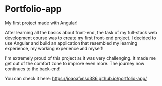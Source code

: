 # Portfolio-app

My first project made with Angular!

After learning all the basics about front-end, the task of my full-stack web development course was to create my first front-end project. I decided to use Angular and build an application that resembled my learning experience, my working experience and myself!

I'm extremely proud of this project as it was very challenging. It made me get out of the comfort zone to improve even more. The journey now continues to the back-end!

You can check it here: https://joaoafonso386.github.io/portfolio-app/
